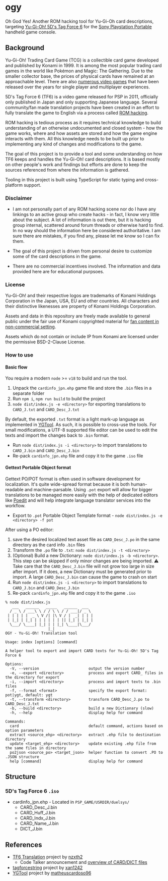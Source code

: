 # ogy
Oh God Yes! Another ROM hacking tool for Yu-Gi-Oh card descriptions, targeting [Yu-Gi-Oh! 5D's Tag Force 6](https://en.wikipedia.org/wiki/Yu-Gi-Oh!_5D%27s) for the [Sony Playstation Portable](https://en.wikipedia.org/wiki/PlayStation_Portable) handheld game console.

## Background
Yu-Gi-Oh! Trading Card Game (TCG) is a collectible card game developed and published by Konami in 1999. It is among the most popular trading card games in the world like Pokémon and Magic: The Gathering. Due to the smaller collector base, the prices of physical cards have remained at an approachable level. There are also [numerous video games](https://en.wikipedia.org/wiki/List_of_Yu-Gi-Oh!_video_games) that have been released over the years for single player and multiplayer experiences.

5D's Tag Force 6 (TF6) is a video game released for PSP in 2011, officially only published in Japan and only supporting Japanese language. Several community/fan made translation projects have been created in an effort to fully translate the game to English via a process called [ROM hacking](https://en.wikipedia.org/wiki/ROM_hacking).

ROM hacking is tedious process as it requires technical knowledge to build understanding of an otherwise undocumented and closed system - how the game works, where and how assets are stored and how the game engine interacts with them. All this knowledge needs to be built up prior to implementing any kind of changes and modifications to the game.

The goal of this project is to provide a tool and some understanding on how TF6 keeps and handles the Yu-Gi-Oh! card descriptions. It is based mostly on other people's work  and findings but efforts are done to keep the sources referenced from where the information is gathered.

Tooling in this project is built using TypeScript for static typing and cross-platform support.

### Disclaimer

- I am not personally part of any ROM hacking scene nor do I have any linkings to an active group who create hacks - in fact, I know very little about the subject. A lot of information is out there, but it is hacking group internal, scattered around forum threads or otherwise hard to find. In no way should the information here be considered authoritative. I am sure there are mistakes, if you find any, please let me know so I can fix them.

- The goal of this project is driven from personal desire to customize some of the card descriptions in the game.

- There are no commercial incentives involved. The information and data provided here are for educational purpsoes.

### License

Yu-Gi-Oh! and their respective logos are trademarks of Konami Holdings Corporation in the Japan, USA, EU and other countries. All characters and their distinctive likenesses are property of Konami Holdings Corporation.

Assets and data in this repository are freely made available to general public under the fair use of Konami copyrighted material for [fan content in non-commercial setting](https://eu-support.konami.com/hc/en-gb/articles/9648771731479-Copyrights-Career-Opportunities-Goodies).

Assets which do not contain or include IP from Konami are licensed under the permissive BSD-2-Clause License.

### How to use
#### Basic flow
You require a modern `node` >= `v18` to build and run the tool.

1. Unpack the `cardinfo_jpn.ehp` game file and store the `.bin` files in a separate folder
2. Run `npm i`, `npm run build` to build the project
3. `node dist/index.js -e <directory>` for exporting translations to `CARD_J.txt` and `CARD_Desc_J.txt`

By default, the exported `.txt` format is a light mark-up language as implemented in [YGTool](https://github.com/matheuscardoso96/YGTool). As such, it is possible to cross-use the tools. For small modifications, a UTF-8 supported file editor can be used to edit the texts and import the changes back to `.bin` format.

- Run `node dist/index.js -i <directory>` to import translations to `CARD_J.bin` and `CARD_Desc_J.bin`
- Re-pack `cardinfo_jpn.ehp` file and copy it to the game `.iso` file

#### Gettext Portable Object format

Gettext PO/POT format is often used in software development for localization. It's quite wide-spread format because it is both human-readable and machine-parsable. Using `.pot` export will allow for bigger translations to be managed more easily with the help of dedicated editors like [Poedit](https://poedit.net/download) and will help integrate language translator services into the workflow.

- Export to `.pot` Portable Object Template format - `node dist/index.js -e <directory> -f pot`

After using a PO editor:

1. save the desired localized text asset file as `CARD_Desc_J.po` in the same directory as the card info `.bin` files
2. Transform the `.po` file to `.txt`: `node dist/index.js -t <directory>`
3. (Optional) Build a new Dictionary: `node dist/index.js -b <directory>`. This step can be skipped if only minor changes are being imported. :warning: Take care that the `CARD_Desc_J.bin` file will not grow too large in size after import. If it does, a new Dictionary must be generated prior to import. A large `CARD_Desc_J.bin` can cause the game to crash on start
4. Run `node dist/index.js -i <directory>` to import translations to `CARD_J.bin` and `CARD_Desc_J.bin`
5. Re-pack `cardinfo_jpn.ehp` file and copy it to the game `.iso`

```
% node dist/index.js
   ___   ______   _____   ______  ___  
  / _ \ / ___\ \ / / \ \ / / ___|/ _ \ 
 | | | | |  _ \ V /| |\ V / |  _| | | |
 | |_| | |_| | | | | | | || |_| | |_| |
  \___/ \____| |_| | | |_| \____|\___/ 
                   |_|                 
OGY - Yu-Gi-Oh! Translation tool

Usage: index [options] [command]

A helper tool to export and import CARD texts for Yu-Gi-Oh! 5D's Tag Force 6

Options:
  -V, --version                      output the version number
  -e, --export <directory>           process and export CARD_ files in the directory for export
  -i, --import <directory>           process and import texts to .bin files
  -f, --format <format>              specify the export format: pot|ygt, default: ygt
  -t, --transform <directory>        transform CARD_Desc_J.po to CARD_Desc_J.txt
  -b, --build <directory>            build a new Dictionary (slow)
  -h, --help                         display help for command

Commands:
  card                               default command, actions based on option parameters
  extract <source_ehp> <directory>   extract .ehp file to destination directory
  update <target_ehp> <directory>    update existing .ehp file from the same files in directory
  po2json <source_po> <target_json>  helper function to convert .PO to .JSON structure
  help [command]                     display help for command
```

## Structure
### 5D's Tag Force 6 `.iso`
- cardinfo_jpn.ehp - Located in `PSP_GAME/USRDIR/duelsys/`
  - CARD_Desc_J.bin
  - CARD_Huff_J.bin
  - CARD_Indx_J.bin
  - CARD_Name_J.bin
  - DICT_J.bin

## References

- [TF6 Translation](https://github.com/nzxth2/tf6-translation) project by [nzxth2](https://github.com/nzxth2)
  - Code Talker announcement and [overview of CARD/DICT files](https://gbatemp.net/threads/yu-gi-oh-5ds-tag-force-6-translation-project.351972/page-41#post-9627016)
- [tagforcestring](https://github.com/xan1242/tagforcestring) project by [xan1242](https://github.com/xan1242)
- [YGTool](https://github.com/matheuscardoso96/YGTool) project by [matheuscardoso96](https://github.com/matheuscardoso96)
